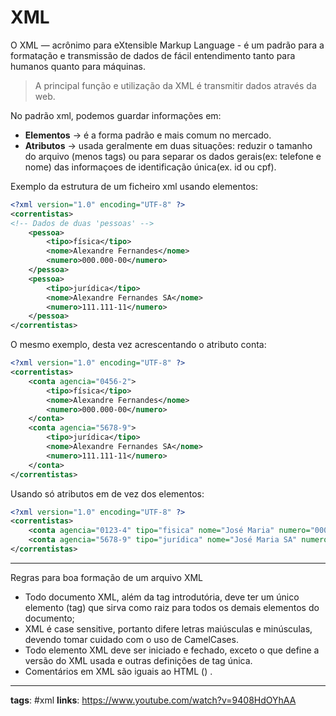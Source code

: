 
# XML

O XML — acrônimo para eXtensible Markup Language - é um padrão para a formatação e transmissão de dados de fácil entendimento tanto para humanos quanto para máquinas.

> A principal função e utilização da XML é transmitir dados através da web.

No padrão xml, podemos guardar informações em:
- **Elementos** -> é a forma padrão e mais comum no mercado.
- **Atributos** -> usada geralmente em duas situações: reduzir o tamanho do arquivo (menos tags) ou para separar os dados gerais(ex: telefone e nome) das informaçoes de identificação única(ex. id ou cpf).



Exemplo da estrutura de um ficheiro xml usando elementos:
```xml
<?xml version="1.0" encoding="UTF-8" ?> 
<correntistas> 
<!-- Dados de duas 'pessoas' --> 
	<pessoa> 
		<tipo>física</tipo> 
		<nome>Alexandre Fernandes</nome> 
		<numero>000.000-00</numero> 
	</pessoa> 
	<pessoa> 
		<tipo>jurídica</tipo> 
		<nome>Alexandre Fernandes SA</nome> 
		<numero>111.111-11</numero> 
	</pessoa> 
</correntistas>
```


O mesmo exemplo, desta vez acrescentando o atributo conta:
```xml
<?xml version="1.0" encoding="UTF-8" ?> 
<correntistas> 
	<conta agencia="0456-2"> 
		<tipo>física</tipo> 
		<nome>Alexandre Fernandes</nome> 
		<numero>000.000-00</numero> 
	</conta> 
	<conta agencia="5678-9"> 
		<tipo>jurídica</tipo> 
		<nome>Alexandre Fernandes SA</nome> 
		<numero>111.111-11</numero> 
	</conta> 
</correntistas>
```

Usando só atributos em de vez dos elementos:
```xml
<?xml version="1.0" encoding="UTF-8" ?> 
<correntistas> 
	<conta agencia="0123-4" tipo="fisica" nome="José Maria" numero="000.000-00" /> 
	<conta agencia="5678-9" tipo="jurídica" nome="José Maria SA" numero="111.111-11" /> 
</correntistas>
```

---

Regras para boa formação de um arquivo XML

- Todo documento XML, além da tag introdutória, deve ter um único elemento (tag) que sirva como raiz para todos os demais elementos do documento;
- XML é case sensitive, portanto difere letras maiúsculas e minúsculas, devendo tomar cuidado com o uso de CamelCases.
- Todo elemento XML deve ser iniciado e fechado, exceto o que define a versão do XML usada e outras definições de tag única.
- Comentários em XML são iguais ao HTML (<!--comentário-->) .
---
**tags**: #xml
**links**:
https://www.youtube.com/watch?v=9408HdOYhAA